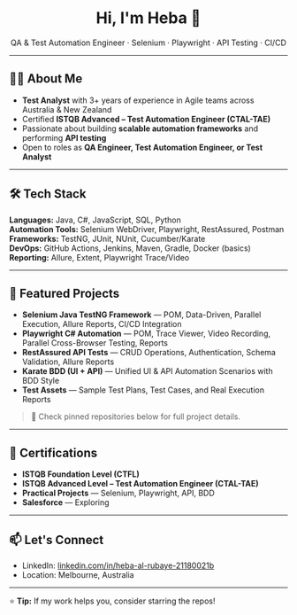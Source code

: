 <h1 align="center">Hi, I'm Heba 👋</h1>
<p align="center">
QA & Test Automation Engineer · Selenium · Playwright · API Testing · CI/CD  
</p>

---

## 👩‍💻 About Me  
- **Test Analyst** with 3+ years of experience in Agile teams across Australia & New Zealand  
- Certified **ISTQB Advanced – Test Automation Engineer (CTAL-TAE)**  
- Passionate about building **scalable automation frameworks** and performing **API testing**  
- Open to roles as **QA Engineer, Test Automation Engineer, or Test Analyst**  

---

## 🛠 Tech Stack
**Languages:** Java, C#, JavaScript, SQL, Python  
**Automation Tools:** Selenium WebDriver, Playwright, RestAssured, Postman  
**Frameworks:** TestNG, JUnit, NUnit, Cucumber/Karate  
**DevOps:** GitHub Actions, Jenkins, Maven, Gradle, Docker (basics)  
**Reporting:** Allure, Extent, Playwright Trace/Video

---

## 🚀 Featured Projects  

- **Selenium Java TestNG Framework** — POM, Data-Driven, Parallel Execution, Allure Reports, CI/CD Integration  
- **Playwright C# Automation** — POM, Trace Viewer, Video Recording, Parallel Cross-Browser Testing, Reports  
- **RestAssured API Tests** — CRUD Operations, Authentication, Schema Validation, Allure Reports  
- **Karate BDD (UI + API)** — Unified UI & API Automation Scenarios with BDD Style  
- **Test Assets** — Sample Test Plans, Test Cases, and Real Execution Reports  

> 📌 Check pinned repositories below for full project details.

---

## 📜 Certifications  
- **ISTQB Foundation Level (CTFL)**  
- **ISTQB Advanced Level – Test Automation Engineer (CTAL-TAE)**  
- **Practical Projects** — Selenium, Playwright, API, BDD  
- **Salesforce** — Exploring  
---

## 📫 Let's Connect
- LinkedIn: [linkedin.com/in/heba-al-rubaye-21180021b](https://www.linkedin.com/in/heba-al-rubaye-21180021b)
- Location: Melbourne, Australia

---

⭐ **Tip:** If my work helps you, consider starring the repos!
